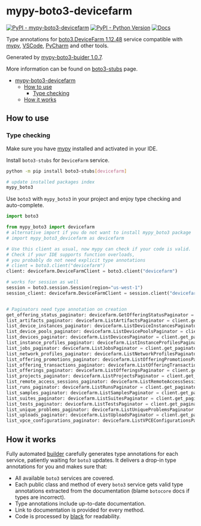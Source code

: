 # mypy-boto3-devicefarm

[![PyPI - mypy-boto3-devicefarm](https://img.shields.io/pypi/v/mypy-boto3-devicefarm.svg?color=blue)](https://pypi.org/project/mypy-boto3-devicefarm)
[![PyPI - Python Version](https://img.shields.io/pypi/pyversions/mypy-boto3-devicefarm.svg?color=blue)](https://pypi.org/project/mypy-boto3-devicefarm)
[![Docs](https://img.shields.io/readthedocs/mypy-boto3-builder.svg?color=blue)](https://mypy-boto3-builder.readthedocs.io/)

Type annotations for
[boto3.DeviceFarm 1.12.48](https://boto3.amazonaws.com/v1/documentation/api/1.12.48/reference/services/devicefarm.html#DeviceFarm) service
compatible with [mypy](https://github.com/python/mypy), [VSCode](https://code.visualstudio.com/),
[PyCharm](https://www.jetbrains.com/pycharm/) and other tools.

Generated by [mypy-boto3-buider 1.0.7](https://github.com/vemel/mypy_boto3_builder).

More information can be found on [boto3-stubs](https://pypi.org/project/boto3-stubs/) page.

- [mypy-boto3-devicefarm](#mypy-boto3-devicefarm)
  - [How to use](#how-to-use)
    - [Type checking](#type-checking)
  - [How it works](#how-it-works)

## How to use

### Type checking

Make sure you have [mypy](https://github.com/python/mypy) installed and activated in your IDE.

Install `boto3-stubs` for `DeviceFarm` service.

```bash
python -m pip install boto3-stubs[devicefarm]

# update installed packages index
mypy_boto3
```

Use `boto3` with `mypy_boto3` in your project and enjoy type checking and auto-complete.

```python
import boto3

from mypy_boto3 import devicefarm
# alternative import if you do not want to install mypy_boto3 package
# import mypy_boto3_devicefarm as devicefarm

# Use this client as usual, now mypy can check if your code is valid.
# Check if your IDE supports function overloads,
# you probably do not need explicit type annotations
# client = boto3.client("devicefarm")
client: devicefarm.DeviceFarmClient = boto3.client("devicefarm")

# works for session as well
session = boto3.session.Session(region="us-west-1")
session_client: devicefarm.DeviceFarmClient = session.client("devicefarm")


# Paginators need type annotation on creation
get_offering_status_paginator: devicefarm.GetOfferingStatusPaginator = client.get_paginator("get_offering_status")
list_artifacts_paginator: devicefarm.ListArtifactsPaginator = client.get_paginator("list_artifacts")
list_device_instances_paginator: devicefarm.ListDeviceInstancesPaginator = client.get_paginator("list_device_instances")
list_device_pools_paginator: devicefarm.ListDevicePoolsPaginator = client.get_paginator("list_device_pools")
list_devices_paginator: devicefarm.ListDevicesPaginator = client.get_paginator("list_devices")
list_instance_profiles_paginator: devicefarm.ListInstanceProfilesPaginator = client.get_paginator("list_instance_profiles")
list_jobs_paginator: devicefarm.ListJobsPaginator = client.get_paginator("list_jobs")
list_network_profiles_paginator: devicefarm.ListNetworkProfilesPaginator = client.get_paginator("list_network_profiles")
list_offering_promotions_paginator: devicefarm.ListOfferingPromotionsPaginator = client.get_paginator("list_offering_promotions")
list_offering_transactions_paginator: devicefarm.ListOfferingTransactionsPaginator = client.get_paginator("list_offering_transactions")
list_offerings_paginator: devicefarm.ListOfferingsPaginator = client.get_paginator("list_offerings")
list_projects_paginator: devicefarm.ListProjectsPaginator = client.get_paginator("list_projects")
list_remote_access_sessions_paginator: devicefarm.ListRemoteAccessSessionsPaginator = client.get_paginator("list_remote_access_sessions")
list_runs_paginator: devicefarm.ListRunsPaginator = client.get_paginator("list_runs")
list_samples_paginator: devicefarm.ListSamplesPaginator = client.get_paginator("list_samples")
list_suites_paginator: devicefarm.ListSuitesPaginator = client.get_paginator("list_suites")
list_tests_paginator: devicefarm.ListTestsPaginator = client.get_paginator("list_tests")
list_unique_problems_paginator: devicefarm.ListUniqueProblemsPaginator = client.get_paginator("list_unique_problems")
list_uploads_paginator: devicefarm.ListUploadsPaginator = client.get_paginator("list_uploads")
list_vpce_configurations_paginator: devicefarm.ListVPCEConfigurationsPaginator = client.get_paginator("list_vpce_configurations")
```

## How it works

Fully automated [builder](https://github.com/vemel/mypy_boto3_builder) carefully generates
type annotations for each service, patiently waiting for `boto3` updates. It delivers
a drop-in type annotations for you and makes sure that:

- All available `boto3` services are covered.
- Each public class and method of every `boto3` service gets valid type annotations
  extracted from the documentation (blame `botocore` docs if types are incorrect).
- Type annotations include up-to-date documentation.
- Link to documentation is provided for every method.
- Code is processed by [black](https://github.com/psf/black) for readability.